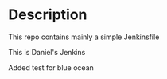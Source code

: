 # Description

This repo contains mainly a simple Jenkinsfile

This is Daniel's Jenkins

Added test for blue ocean 
